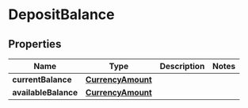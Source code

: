 # DepositBalance

## Properties
Name | Type | Description | Notes
------------ | ------------- | ------------- | -------------
**currentBalance** | [**CurrencyAmount**](CurrencyAmount.md) |  | 
**availableBalance** | [**CurrencyAmount**](CurrencyAmount.md) |  | 
